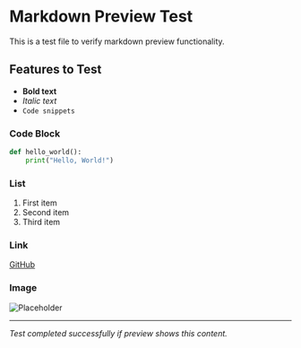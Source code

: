 # Markdown Preview Test

This is a test file to verify markdown preview functionality.

## Features to Test

- **Bold text**
- *Italic text*
- `Code snippets`

### Code Block

```python
def hello_world():
    print("Hello, World!")
```

### List

1. First item
2. Second item
3. Third item

### Link

[GitHub](https://github.com)

### Image

![Placeholder](https://via.placeholder.com/150)

---

*Test completed successfully if preview shows this content.*